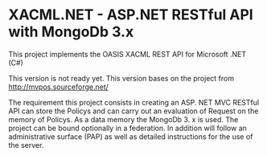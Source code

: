 # XACML.NET - ASP.NET RESTful API with MongoDb 3.x
This project implements the OASIS XACML REST API for Microsoft .NET (C#)

This version is not ready yet. This version bases on the project from http://mvpos.sourceforge.net/

The requirement this project consists in creating an ASP. NET MVC RESTful API can store the Policys and can carry out an evaluation of Request on the memory of Policys. As a data memory the MongoDb 3. x is used. The project can be bound optionally in a federation. 
In addition will follow an administrative surface (PAP) as well as detailed instructions for the use of the server.
